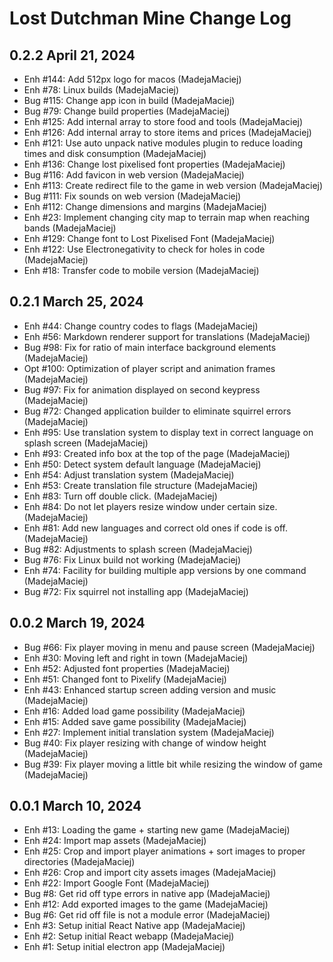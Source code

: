 Lost Dutchman Mine Change Log
=============================

0.2.2 April 21, 2024
-------------------

- Enh #144: Add 512px logo for macos (MadejaMaciej)
- Enh #78: Linux builds (MadejaMaciej)
- Bug #115: Change app icon in build (MadejaMaciej)
- Bug #79: Change build properties (MadejaMaciej)
- Enh #125: Add internal array to store food and tools (MadejaMaciej)
- Enh #126: Add internal array to store items and prices (MadejaMaciej)
- Enh #121: Use auto unpack native modules plugin to reduce loading times and disk consumption (MadejaMaciej)
- Enh #136: Change lost pixelised font properties (MadejaMaciej)
- Bug #116: Add favicon in web version (MadejaMaciej)
- Enh #113: Create redirect file to the game in web version (MadejaMaciej)
- Bug #111: Fix sounds on web version (MadejaMaciej)
- Enh #112: Change dimensions and margins (MadejaMaciej)
- Enh #23: Implement changing city map to terrain map when reaching bands (MadejaMaciej)
- Enh #129: Change font to Lost Pixelised Font (MadejaMaciej)
- Enh #122: Use Electronegativity to check for holes in code (MadejaMaciej)
- Enh #18: Transfer code to mobile version (MadejaMaciej)

0.2.1 March 25, 2024
-------------------

- Enh #44: Change country codes to flags (MadejaMaciej)
- Enh #56: Markdown renderer support for translations (MadejaMaciej)
- Bug #98: Fix for ratio of main interface background elements (MadejaMaciej)
- Opt #100: Optimization of player script and animation frames (MadejaMaciej)
- Bug #97: Fix for animation displayed on second keypress (MadejaMaciej)
- Bug #72: Changed application builder to eliminate squirrel errors (MadejaMaciej)
- Enh #95: Use translation system to display text in correct language on splash screen (MadejaMaciej)
- Enh #93: Created info box at the top of the page (MadejaMaciej)
- Enh #50: Detect system default language (MadejaMaciej)
- Enh #54: Adjust translation system (MadejaMaciej)
- Enh #53: Create translation file structure (MadejaMaciej)
- Enh #83: Turn off double click. (MadejaMaciej)
- Enh #84: Do not let players resize window under certain size. (MadejaMaciej)
- Enh #81: Add new languages and correct old ones if code is off. (MadejaMaciej)
- Bug #82: Adjustments to splash screen (MadejaMaciej)
- Bug #76: Fix Linux build not working (MadejaMaciej)
- Enh #74: Facility for building multiple app versions by one command (MadejaMaciej)
- Bug #72: Fix squirrel not installing app (MadejaMaciej)

0.0.2 March 19, 2024
-------------------

- Bug #66: Fix player moving in menu and pause screen (MadejaMaciej)
- Enh #30: Moving left and right in town (MadejaMaciej)
- Enh #52: Adjusted font properties (MadejaMaciej)
- Enh #51: Changed font to Pixelify (MadejaMaciej)
- Enh #43: Enhanced startup screen adding version and music (MadejaMaciej)
- Enh #16: Added load game possibility (MadejaMaciej)
- Enh #15: Added save game possibility (MadejaMaciej)
- Enh #27: Implement initial translation system (MadejaMaciej)
- Bug #40: Fix player resizing with change of window height (MadejaMaciej)
- Bug #39: Fix player moving a little bit while resizing the window of game (MadejaMaciej)

0.0.1 March 10, 2024
-------------------

- Enh #13: Loading the game + starting new game (MadejaMaciej)
- Enh #24: Import map assets (MadejaMaciej)
- Enh #25: Crop and import player animations + sort images to proper directories (MadejaMaciej)
- Enh #26: Crop and import city assets images (MadejaMaciej)
- Enh #22: Import Google Font (MadejaMaciej)
- Bug #8: Get rid off type errors in native app (MadejaMaciej)
- Enh #12: Add exported images to the game (MadejaMaciej)
- Bug #6: Get rid off file is not a module error (MadejaMaciej)
- Enh #3: Setup initial React Native app (MadejaMaciej)
- Enh #2: Setup initial React webapp (MadejaMaciej)
- Enh #1: Setup initial electron app (MadejaMaciej)
